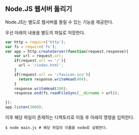 ## Node.JS 웹서버 돌리기

Node.JS는 별도로 웹서버를 돌릴 수 있는 기능을 제공한다. 

우선 아래의 내용을 별도의 파일로 저장한다.

```js
var http = require('http');
var fs = require('fs');
var app = http.createServer(function(request,response){
    var url = request.url;
    if(request.url == '/'){
      url = '/index.html';
    }
    if(request.url == '/favicon.ico'){
      return response.writeHead(404);
    }
    response.writeHead(200);
    response.end(fs.readFileSync(__dirname + url));
 
});
app.listen(3000);
```

이후 해당 파일이 존재하는 디렉토리로 이동 후 아래의 명령을 입력한다.

```shell
$ node main.js # 해당 파일의 이름을 node로 실행한다.
```

